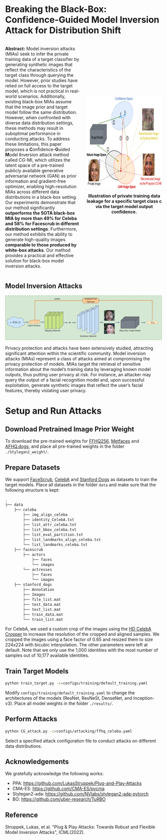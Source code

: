 # Breaking the Black-Box: Confidence-Guided Model Inversion Attack for Distribution Shift

<div style="display: flex; flex-direction: row; align-items: center;">

  <div style="flex: 1; margin-right: 20px;">
    <p><strong>Abstract:</strong> Model inversion attacks (MIAs) seek to infer the private training data of a target classifier by generating synthetic images that reflect the characteristics of the target class through querying the model. However, prior studies have relied on full access to the target model, which is not practical in real-world scenarios. Additionally, existing black-box MIAs assume that the image prior and target model follow the same distribution. However, when confronted with diverse data distribution settings, these methods may result in suboptimal performance in conducting attacks. To address these limitations, this paper proposes a <strong>C</strong>onfidence-<strong>G</strong>uided <strong>M</strong>odel <strong>I</strong>nversion attack method called CG-MI, which utilizes the latent space of a pre-trained publicly available generative adversarial network (GAN) as prior information and gradient-free optimizer, enabling high-resolution MIAs across different data distributions in a black-box setting. Our experiments demonstrate that our method significantly <strong>outperforms the SOTA black-box MIA by more than 49% for Celeba and 58% for Facescrub in different distribution settings</strong>. Furthermore, our method exhibits the ability to generate high-quality images <strong>comparable to those produced by white-box attacks</strong>. Our method provides a practical and effective solution for black-box model inversion attacks.</p>
  </div>

  <div style="flex: 1; text-align: center;">
    <img src="images/abstract_figure.png" alt="CG-MI Examples" height="300">
    <p style="margin-top: 10px; font-weight: bold;">Illustration of private training data leakage for a specific target class c via the target model output confidence.
</p>
  </div>

</div>


## Model Inversion Attacks
  <center>
  <img src="images/overview.png" alt="Attack Pipeline"  height=>
  </center>

Privacy protection and attacks have been extensively studied, attracting significant attention within the scientific community. Model inversion attacks (MIAs) represent a class of attacks aimed at compromising the privacy protection of models. MIAs target the retrieval of sensitive information about the model’s training data by leveraging known model outputs, thus putting user privacy at risk. For instance, an attacker may query the output of a facial recognition model and, upon successful exploitation, generate synthetic images that reflect the user’s facial features, thereby violating user privacy.


# Setup and Run Attacks

## Download Pretrained Image Prior Weight
To download the pre-trained weights for [FFHQ256](https://nvlabs-fi-cdn.nvidia.com/stylegan2-ada-pytorch/pretrained/transfer-learning-source-nets/ffhq-res256-mirror-paper256-noaug.pkl), [Metfaces](https://nvlabs-fi-cdn.nvidia.com/stylegan2-ada-pytorch/pretrained/) and [AFHQ.dogs](https://nvlabs-fi-cdn.nvidia.com/stylegan2-ada-pytorch/pretrained/afhqdog.pkl), and place all pre-trained weights in the folder  ```./Stylegan2_weight/```.


## Prepare Datasets
We support [FaceScrub](http://vintage.winklerbros.net/facescrub.html), [CelebA](https://mmlab.ie.cuhk.edu.hk/projects/CelebA.html) and [Stanford Dogs](http://vision.stanford.edu/aditya86/ImageNetDogs/) as datasets to train the target models. Place all datasets in the folder ```data``` and make sure that the following structure is kept:

    .
    ├── data       
        ├── celeba
            ├── img_align_celeba
            ├── identity_CelebA.txt
            ├── list_attr_celeba.txt
            ├── list_bbox_celeba.txt
            ├── list_eval_partition.txt
            ├── list_landmarks_align_celeba.txt
            └── list_landmarks_celeba.txt
        ├── facescrub
            ├── actors
                ├── faces
                └── images
            └── actresses
                ├── faces
                └── images
        ├── stanford_dogs
            ├── Annotation
            ├── Images
            ├── file_list.mat
            ├── test_data.mat
            ├── test_list.mat
            ├── train_data.mat
            └── train_list.mat

For CelebA, we used a custom crop of the images using the [HD CelebA Cropper](https://github.com/LynnHo/HD-CelebA-Cropper) to increase the resolution of the cropped and aligned samples. We cropped the images using a face factor of 0.65 and resized them to size 224x224 with bicubic interpolation. The other parameters were left at default. Note that we only use the 1,000 identities with the most number of samples out of 10,177 available identities. 
            
## Train Target Models
```bash
python train_target.py -c=configs/training/default_training.yaml
```
Modify ```configs/training/default_training.yaml``` to change the architectures of the models (ResNet, ResNeSt, DenseNet, and Inception-v3). Place all model weights in the folder ```./results/```.

## Perform Attacks
```bash
python CG_attack.py -c=configs/attacking/ffhq_celeba.yaml
```
Select a specified attack configuration file to conduct attacks on different data distributions.


## Acknowledgements
We gratefully acknowledge the following works:
- PPA: https://github.com/LukasStruppek/Plug-and-Play-Attacks
- CMA-ES: https://github.com/CMA-ES/pycma
- Stylegan2-ada: https://github.com/NVlabs/stylegan2-ada-pytorch
- BO: https://github.com/uber-research/TuRBO

## Reference
Struppek, Lukas, et al. "Plug & Play Attacks: Towards Robust and Flexible Model Inversion Attacks", ICML(2022).
